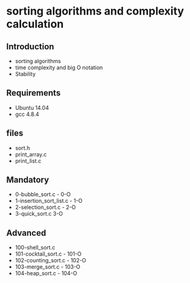 # sorting algorithms and complexity calculation
## Introduction 
* sorting algorithms
* time complexity and big O notation
* Stability
## Requirements
* Ubuntu 14.04
* gcc 4.8.4
## files
* sort.h
* print_array.c
* print_list.c
## Mandatory
* 0-bubble_sort.c - 0-O
* 1-insertion_sort_list.c - 1-O
* 2-selection_sort.c - 2-O
* 3-quick_sort.c 3-O
## Advanced
* 100-shell_sort.c
* 101-cocktail_sort.c - 101-O
* 102-counting_sort.c - 102-O
* 103-merge_sort.c - 103-O
* 104-heap_sort.c - 104-O
